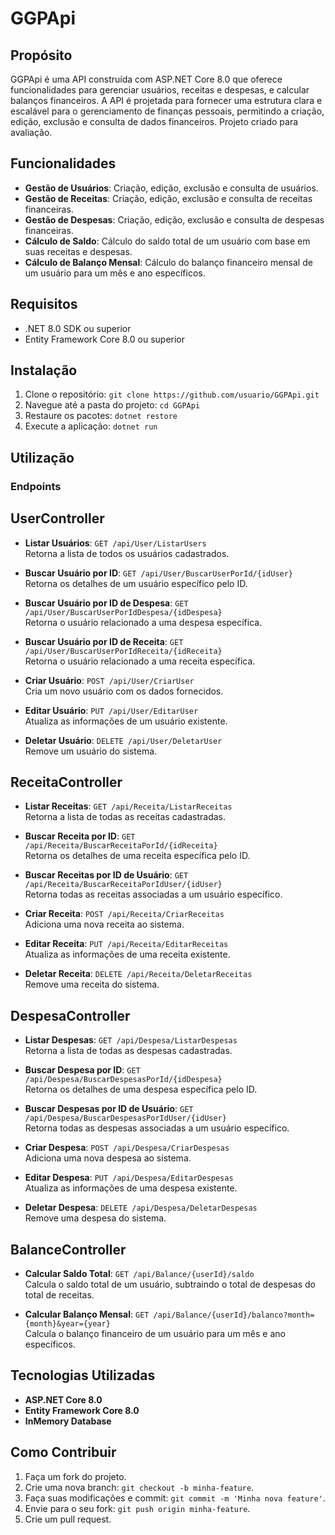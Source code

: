 # GGPApi

## Propósito
GGPApi é uma API construída com ASP.NET Core 8.0 que oferece funcionalidades para gerenciar usuários, receitas e despesas, e calcular balanços financeiros. A API é projetada para fornecer uma estrutura clara e escalável para o gerenciamento de finanças pessoais, permitindo a criação, edição, exclusão e consulta de dados financeiros.
Projeto criado para avaliação.

## Funcionalidades

- **Gestão de Usuários**: Criação, edição, exclusão e consulta de usuários.
- **Gestão de Receitas**: Criação, edição, exclusão e consulta de receitas financeiras.
- **Gestão de Despesas**: Criação, edição, exclusão e consulta de despesas financeiras.
- **Cálculo de Saldo**: Cálculo do saldo total de um usuário com base em suas receitas e despesas.
- **Cálculo de Balanço Mensal**: Cálculo do balanço financeiro mensal de um usuário para um mês e ano específicos.

## Requisitos

- .NET 8.0 SDK ou superior
- Entity Framework Core 8.0 ou superior

## Instalação
1. Clone o repositório: `git clone https://github.com/usuario/GGPApi.git`
2. Navegue até a pasta do projeto: `cd GGPApi`
3. Restaure os pacotes: `dotnet restore`
4. Execute a aplicação: `dotnet run`

## Utilização
### Endpoints
## UserController

- **Listar Usuários**: `GET /api/User/ListarUsers`  
  Retorna a lista de todos os usuários cadastrados.

- **Buscar Usuário por ID**: `GET /api/User/BuscarUserPorId/{idUser}`  
  Retorna os detalhes de um usuário específico pelo ID.

- **Buscar Usuário por ID de Despesa**: `GET /api/User/BuscarUserPorIdDespesa/{idDespesa}`  
  Retorna o usuário relacionado a uma despesa específica.

- **Buscar Usuário por ID de Receita**: `GET /api/User/BuscarUserPorIdReceita/{idReceita}`  
  Retorna o usuário relacionado a uma receita específica.

- **Criar Usuário**: `POST /api/User/CriarUser`  
  Cria um novo usuário com os dados fornecidos.

- **Editar Usuário**: `PUT /api/User/EditarUser`  
  Atualiza as informações de um usuário existente.

- **Deletar Usuário**: `DELETE /api/User/DeletarUser`  
  Remove um usuário do sistema.

## ReceitaController

- **Listar Receitas**: `GET /api/Receita/ListarReceitas`  
  Retorna a lista de todas as receitas cadastradas.

- **Buscar Receita por ID**: `GET /api/Receita/BuscarReceitaPorId/{idReceita}`  
  Retorna os detalhes de uma receita específica pelo ID.

- **Buscar Receitas por ID de Usuário**: `GET /api/Receita/BuscarReceitaPorIdUser/{idUser}`  
  Retorna todas as receitas associadas a um usuário específico.

- **Criar Receita**: `POST /api/Receita/CriarReceitas`  
  Adiciona uma nova receita ao sistema.

- **Editar Receita**: `PUT /api/Receita/EditarReceitas`  
  Atualiza as informações de uma receita existente.

- **Deletar Receita**: `DELETE /api/Receita/DeletarReceitas`  
  Remove uma receita do sistema.

## DespesaController

- **Listar Despesas**: `GET /api/Despesa/ListarDespesas`  
  Retorna a lista de todas as despesas cadastradas.

- **Buscar Despesa por ID**: `GET /api/Despesa/BuscarDespesasPorId/{idDespesa}`  
  Retorna os detalhes de uma despesa específica pelo ID.

- **Buscar Despesas por ID de Usuário**: `GET /api/Despesa/BuscarDespesasPorIdUser/{idUser}`  
  Retorna todas as despesas associadas a um usuário específico.

- **Criar Despesa**: `POST /api/Despesa/CriarDespesas`  
  Adiciona uma nova despesa ao sistema.

- **Editar Despesa**: `PUT /api/Despesa/EditarDespesas`  
  Atualiza as informações de uma despesa existente.

- **Deletar Despesa**: `DELETE /api/Despesa/DeletarDespesas`  
  Remove uma despesa do sistema.

## BalanceController

- **Calcular Saldo Total**: `GET /api/Balance/{userId}/saldo`  
  Calcula o saldo total de um usuário, subtraindo o total de despesas do total de receitas.

- **Calcular Balanço Mensal**: `GET /api/Balance/{userId}/balanco?month={month}&year={year}`  
  Calcula o balanço financeiro de um usuário para um mês e ano específicos.

## Tecnologias Utilizadas

- **ASP.NET Core 8.0**
- **Entity Framework Core 8.0**
- **InMemory Database**

## Como Contribuir

1. Faça um fork do projeto.
2. Crie uma nova branch: `git checkout -b minha-feature`.
3. Faça suas modificações e commit: `git commit -m 'Minha nova feature'`.
4. Envie para o seu fork: `git push origin minha-feature`.
5. Crie um pull request.
